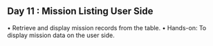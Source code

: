 ## Day 11 : Mission Listing User Side
• Retrieve and display mission records from the table.
• Hands-on: To display mission data on the user side.
